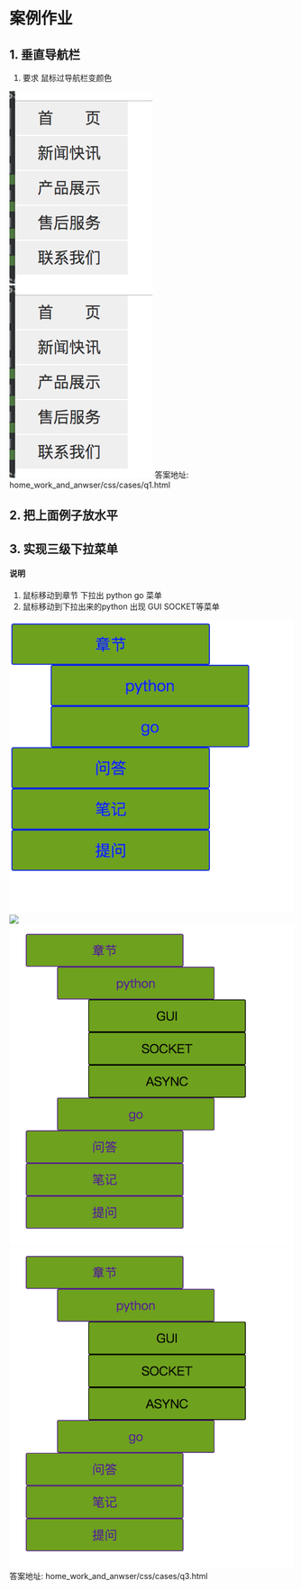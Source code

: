﻿# 案例作业

## 1. 垂直导航栏


1. 要求 鼠标过导航栏变颜色

![](homework1.png)
<img src='./homework1.png'>
答案地址: home\_work\_and\_anwser/css/cases/q1.html

## 2. 把上面例子放水平


## 3. 实现三级下拉菜单

#### 说明

1. 鼠标移动到章节 下拉出 python go 菜单
2. 鼠标移动到下拉出来的python 出现 GUI SOCKET等菜单

![](homework3_1.png)
<img src='./homework3_1'>
![](homework3.png)
<img src='./homework3.png'>
答案地址: home_work_and_anwser/css/cases/q3.html
